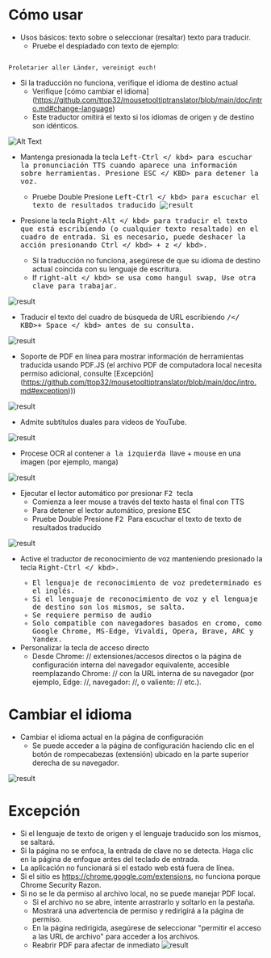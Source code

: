 # Cómo usar

- Usos básicos: texto sobre o seleccionar (resaltar) texto para traducir.
  - Pruebe el despiadado con texto de ejemplo:
```console

Proletarier aller Länder, vereinigt euch!

```

  - Si la traducción no funciona, verifique el idioma de destino actual
    - Verifique [cómo cambiar el idioma] (https://github.com/ttop32/mousetooltiptranslator/blob/main/doc/intro.md#change-language)
    - Este traductor omitirá el texto si los idiomas de origen y de destino son idénticos.

![Alt Text](/doc/reagre.gif)


- Mantenga presionada la tecla <Kbd> Left-Ctrl </ kbd> para escuchar la pronunciación TTS cuando aparece una información sobre herramientas. Presione <KBD> ESC </ KBD> para detener la voz.
  - Pruebe Double Presione <KBD> Left-Ctrl </ kbd> para escuchar el texto de resultados traducido
![result](/doc/20.gif)


- Presione la tecla <Kbd> Right-Alt </ kbd> para traducir el texto que está escribiendo (o cualquier texto resaltado) en el cuadro de entrada. Si es necesario, puede deshacer la acción presionando <KBD> Ctrl </ kbd> + <kbd> z </ kbd>.
  - Si la traducción no funciona, asegúrese de que su idioma de destino actual coincida con su lenguaje de escritura.
  - If <kbd> right-alt </ kbd> se usa como hangul swap,
Use otra clave para trabajar.

![result](/doc/11.gif)


- Traducir el texto del cuadro de búsqueda de URL escribiendo <KBD>/</ KBD>+<KBD> Space </ kbd> antes de su consulta.

![result](/doc/21.gif)


- Soporte de PDF en línea para mostrar información de herramientas traducida usando PDF.JS (el archivo PDF de computadora local necesita permiso adicional, consulte [Excepción] (https://github.com/ttop32/mousetooltiptranslator/blob/main/doc/intro.md#exception)))

![result](/doc/12.gif)


- Admite subtítulos duales para videos de YouTube.

![result](/doc/16.gif)


- Procese OCR al contener <kbd> a la izquierda </kbd> llave + mouse en una imagen (por ejemplo, manga)

![result](/doc/15.gif)


- Ejecutar el lector automático por presionar <KBD> F2 </KBD> tecla
  - Comienza a leer mouse a través del texto hasta el final con TTS
  - Para detener el lector automático, presione <KBD> ESC </KBD>
  - Pruebe Double Presione <KBD> F2 </KBD> Para escuchar el texto de texto de resultados traducido

![result](/doc/30.gif)


- Active el traductor de reconocimiento de voz manteniendo presionado la tecla <Kbd> Right-Ctrl </ kbd>.
  - El lenguaje de reconocimiento de voz predeterminado es el inglés.
  - Si el lenguaje de reconocimiento de voz y el lenguaje de destino son los mismos, se salta.
  - Se requiere permiso de audio
  - Solo compatible con navegadores basados ​​en cromo, como Google Chrome, MS-Edge, Vivaldi, Opera, Brave, ARC y Yandex.
- Personalizar la tecla de acceso directo
  - Desde Chrome: // extensiones/accesos directos o la página de configuración interna del navegador equivalente, accesible reemplazando Chrome: // con la URL interna de su navegador (por ejemplo, Edge: //, navegador: //, o valiente: // etc.).
# Cambiar el idioma
- Cambiar el idioma actual en la página de configuración
  - Se puede acceder a la página de configuración haciendo clic en el botón de rompecabezas (extensión) ubicado en la parte superior derecha de su navegador.

![result](/doc/14.gif)



# Excepción

- Si el lenguaje de texto de origen y el lenguaje traducido son los mismos, se saltará.
- Si la página no se enfoca, la entrada de clave no se detecta.
Haga clic en la página de enfoque antes del teclado de entrada.
- La aplicación no funcionará si el estado web está fuera de línea.
- Si el sitio es <https://chrome.google.com/extensions>, no funciona porque Chrome Security Razon.
- Si no se le da permiso al archivo local, no se puede manejar PDF local.
  - Si el archivo no se abre, intente arrastrarlo y soltarlo en la pestaña.
  - Mostrará una advertencia de permiso y redirigirá a la página de permiso.
  - En la página redirigida, asegúrese de seleccionar "permitir el acceso a las URL de archivo" para acceder a los archivos.
  - Reabrir PDF para afectar de inmediato
![result](/doc/10.gif)
